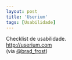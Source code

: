 ```yaml
---
layout: post
title: 'Userium'
tags: [Usabilidade]
---
```


Checklist de usabilidade.<br>
<http://userium.com><br>
(via [@brad_frost](https://twitter.com/brad_frost/status/327773367367249920))
